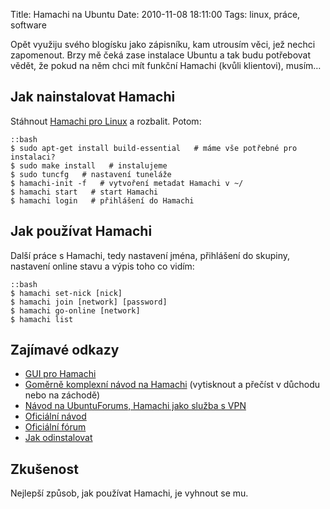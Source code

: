 Title: Hamachi na Ubuntu
Date: 2010-11-08 18:11:00
Tags: linux, práce, software

Opět využiju svého blogísku jako zápisníku, kam utrousím věci, jež
nechci zapomenout. Brzy mě čeká zase instalace Ubuntu a tak budu
potřebovat vědět, že pokud na něm chci mít funkční Hamachi (kvůli
klientovi), musím…

## Jak nainstalovat Hamachi

Stáhnout
[Hamachi pro Linux](http://files.hamachi.cc/linux/hamachi-0.9.9.9-20-lnx.tar.gz)
a rozbalit. Potom:

    ::bash
    $ sudo apt-get install build-essential   # máme vše potřebné pro instalaci?
    $ sudo make install   # instalujeme
    $ sudo tuncfg   # nastavení tuneláže
    $ hamachi-init -f   # vytvoření metadat Hamachi v ~/
    $ hamachi start   # start Hamachi
    $ hamachi login   # přihlášení do Hamachi

## Jak používat Hamachi

Další práce s Hamachi, tedy nastavení jména, přihlášení do skupiny,
nastavení online stavu a výpis toho co vidím:

    ::bash
    $ hamachi set-nick [nick]
    $ hamachi join [network] [password]
    $ hamachi go-online [network]
    $ hamachi list

## Zajímavé odkazy

-   [GUI pro Hamachi](http://www.webupd8.org/2010/05/script-to-install-hamachi-with-gui-in.html)
-   [Goměrně komplexní návod na Hamachi](http://www.supware.net/other-fun-stuff/hamachiubuntuhowto/)
    (vytisknout a přečíst v důchodu nebo na záchodě)
-   [Návod na UbuntuForums, Hamachi jako služba s VPN](http://ubuntuforums.org/showthread.php?t=135036)
-   [Oficiální návod](http://logmeinwiki.com/wiki/Hamachi:Install_on_Linux)
-   [Oficiální fórum](https://forums.hamachi.cc/viewforum.php?f=15)
-   [Jak odinstalovat](http://logmeinwiki.com/wiki/Hamachi:Uninstall_on_Linux)

## Zkušenost

Nejlepší způsob, jak používat Hamachi, je vyhnout se mu.
